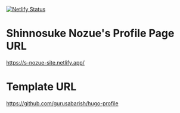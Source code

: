[![Netlify Status](https://api.netlify.com/api/v1/badges/8d415a0e-90c8-48c0-a8cd-1442cb114e31/deploy-status)](https://app.netlify.com/sites/s-nozue-site/deploys)

# Shinnosuke Nozue's Profile Page URL

https://s-nozue-site.netlify.app/

# Template URL

https://github.com/gurusabarish/hugo-profile
